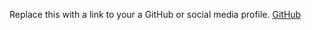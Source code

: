 Replace this with a link to your a GitHub or social media profile.
[GitHub](http://Sathyasek/markdown-portfolio)




